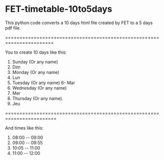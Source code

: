 # FET-timetable-10to5days
This python code converts a 10 days html file created by FET to a 5 days pdf file.

=======================================================================

You to create 10 days like this:
1. Sunday (Or any name)
2. Dim
3. Monday (Or any name)
4. Lun
5. Tuesday (Or any name)
6- Mar
7. Wednesday (Or any name)
8. Mer
9. Thursday (Or any name).
10. Jeu

========================================================================

And times like this:
1. 08:00 -- 09:00
1. 09:00 -- 09:55
1. 10:05 -- 11:00
1. 11:00 -- 12:00
